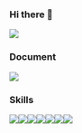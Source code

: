 ### Hi there 👋
<img src="https://capsule-render.vercel.app/api?type=Venom&color=auto&height=300&section=header&text=JiHoon&%20render&fontSize=90" />

### Document
<a href="https://www.notion.so/FrontEnd-Developer-e06ae84f8ae94b83bee9e457dc557466" target="_blank"><img src="https://img.shields.io/badge/Notion-ffffff?style=for-the-badge&logo=Notion&logoColor=000000"/></a>

### Skills
<div style="display:flex">
<img src="https://img.shields.io/badge/javascript-F7DF1E?style=for-the-badge&logo=Notion&logoColor=000000"/>
<img src="https://img.shields.io/badge/Notion-ffffff?style=for-the-badge&logo=Notion&logoColor=000000"/>
<img src="https://img.shields.io/badge/Notion-ffffff?style=for-the-badge&logo=Notion&logoColor=000000"/>
<img src="https://img.shields.io/badge/Notion-ffffff?style=for-the-badge&logo=Notion&logoColor=000000"/>
<img src="https://img.shields.io/badge/Notion-ffffff?style=for-the-badge&logo=Notion&logoColor=000000"/>
<img src="https://img.shields.io/badge/Notion-ffffff?style=for-the-badge&logo=Notion&logoColor=000000"/>
<img src="https://img.shields.io/badge/Notion-ffffff?style=for-the-badge&logo=Notion&logoColor=000000"/>
</div>
